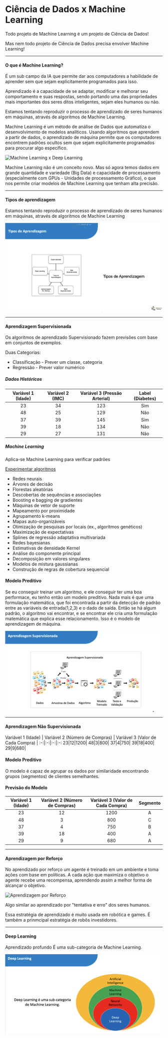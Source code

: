 # Ciência de Dados x Machine Learning

Todo projeto de Machine Learning é um projeto de Ciência de Dados!

Mas nem todo projeto de Ciência de Dados precisa envolver Machine Learning!
___
#### O que é Machine Learning?

É um sub campo da IA que permite dar aos computadores a habilidade de aprender sem que sejam explicitamente programados para isso.

Aprendizado é a capacidade de se adaptar, modificar e melhorar seu comportamento e suas respostas,
sendo portando uma das propriedades mais importantes dos seres ditos inteligentes, sejam eles humanos ou não.

Estamos tentando reproduzir o processo de aprendizado de seres humanos em máquinas, através de algoritmos de Machine Learning.

Machine Learning é um método de análise de Dados que automatiza o desenvolvimento de modelos analíticos.
Usando algoritmos que aprendem a partir de dados, o aprendizado de máquina permite que os computadores encontrem padrões ocultos
sem que sejam explicitamente programados para procurar algo específico.

![Machine Learning x Deep Learning](/4.%20Machine%20Learning%20e%20MLOps/o%20que%20%C3%A9%20machine%20learning.png)

Machine Learning não é um conceito novo. Mas só agora temos dados em grande quantidade e variedade (Big Data) e capacidade de
processamento (especialmente com GPUs - Unidades de processamento Gráfico), o que nos permite criar modelos de
Machine Learning que tenham alta precisão.

___
#### Tipos de aprendizagem

Estamos tentando reproduzir o processo de aprendizado de seres humanos em máquinas, através de algoritmos de Machine Learning

![Tipos de Aprendizagem](/4.%20Machine%20Learning%20e%20MLOps/Tipos%20de%20Aprendizagem.png)
___
#### Aprendizagem Supervisionada

Os algoritmos de aprendizado Supervisionado fazem previsões com base em conjuntos de exemplos.

Duas Categorias:
* Classificação - Prever um classe, categoria
* Regressão     - Prever valor numérico

##### Dados Históricos

Variável 1 (Idade) | Variável 2 (IMC) | Variável 3 (Pressão Arterial) | Label (Diabetes)
:-:|:-:|:-:|:-:
23|34|123|Sim
48|25|129|Não
37|39|145|Sim
39|18|134|Não
29|27|131|Não

##### Machine Learning

Aplica-se Machine Learning para verificar padrões

[Experimentar algoritmos](https://www.sas.com/pt_br/insights/analytics/machine-learning.html)
* Redes neurais
* Árvores de decisão
* Florestas aleatórias
* Descobertas de sequências e associações
* Boosting e bagging de gradientes
* Máquinas de vetor de suporte
* Mapeamento por proximidade
* Agrupamento k-means
* Mapas auto-organizáveis
* Otimização de pesquisas por locais (ex., algoritmos genéticos)
* Maximização de expectativas
* Splines de regressão adaptativa multivariada
* Redes bayesianas
* Estimativas de densidade Kernel
* Análise do componente principal
* Decomposição em valores singulares
* Modelos de mistura gaussianas
* Construção de regras de cobertura sequencial

#### Modelo Preditivo

Se eu conseguir treinar um algoritmo, e ele conseguir ter uma boa performace, eu tenho então um modelo preditivo.
Nada mais é que uma formulação matemática, que foi encontrada a partir da detecção de padrão entre as variáveis de entrada(1,2,3) e o dado de saída.
Então se há algum padrão, o algoritmo vai encontrar, e se encontrar ele cria uma formulação matemática que explica esse relacionamento.
Isso é o modelo de aprendizagem de máquina.

![Aprendizagem Supervisionada](/img/Aprendizagem%20Supervisionada3.png)

___

#### Aprendizagem Não Supervisionada

Variável 1 (Idade) | Variável 2 (Número de Compras) | Variável 3 (Valor de Cada Compra) | 
:-:|:-:|:-:|:-:
23|12|1200|
48|3|800|
37|4|750|
39|18|400|
29|9|680|

#### Modelo Preditivo
O modelo é capaz de agrupar os dados por similaridade encontrando grupos (segmentos) de clientes semelhantes.

#### Previsão do Modelo

Variável 1 (Idade) | Variável 2 (Número de Compras) | Variável 3 (Valor de Cada Compra) | Segmento
:-:|:-:|:-:|:-:
23|12|1200| A
48|3|800| C
37|4|750| B
39|18|400| A 
29|9|680| A

___

#### Aprendizagem por Reforço

No aprendizado por reforço um agente é treinado em um ambiente e toma ações com base em políticas. A cada ação que maximiza o objetivo o agente recebe uma recompensa, aprendendo assim a melhor forma de alcançar o objetivo.

![Aprendizagem por Reforço](/img/AprendizagemRefor%C3%A7o.png)

Algo similar ao aprendizado por "tentativa e erro" dos seres humanos.

Essa estratégia de aprendizado é muito usada em robótica e games. É também a prinmcipal estratégia de robôs investidores.
___

#### Deep Learning

Aprendizado profundo
É uma sub-categoria de Machine Learning. 

![Deep Learning](/img/DeepLearning.png)